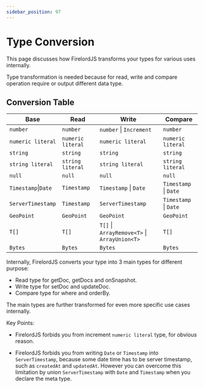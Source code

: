 ```yaml
---
sidebar_position: 97
---
```


# Type Conversion

This page discusses how FirelordJS transforms your types for various uses internally.

Type transformation is needed because for read, write and compare operation require or output different data type.

## Conversion Table

| Base                | Read              | Write                                        | Compare               |
| ------------------- | ----------------- | -------------------------------------------- | --------------------- |
| `number`            | `number`          | `number` \| `Increment`                      | `number`              |
| `numeric literal`   | `numeric literal` | `numeric literal`                            | `numeric literal`     |
| `string`            | `string`          | `string`                                     | `string`              |
| `string literal`    | `string literal`  | `string literal`                             | `string literal`      |
| `null`              | `null`            | `null`                                       | `null`                |
| `Timestamp`\|`Date` | `Timestamp`       | `Timestamp` \| `Date`                        | `Timestamp` \| `Date` |
| `ServerTimestamp`   | `Timestamp`       | `ServerTimestamp`                            | `Timestamp` \| `Date` |
| `GeoPoint`          | `GeoPoint`        | `GeoPoint`                                   | `GeoPoint`            |
| `T[]`               | `T[]`             | `T[]` \| `ArrayRemove<T>` \| `ArrayUnion<T>` | `T[]`                 |
| `Bytes`             | `Bytes`           | `Bytes`                                      | `Bytes`               |

Internally, FirelordJS converts your type into 3 main types for different purpose:

- Read type for getDoc, getDocs and onSnapshot.
- Write type for setDoc and updateDoc.
- Compare type for where and orderBy.

The main types are further transformed for even more specific use cases internally.

Key Points:

- FirelordJS forbids you from increment `numeric literal` type, for obvious reason.

- FirelordJS forbids you from writing `Date` or `Timestamp` into `ServerTimestamp`, because some date time has to be server timestamp, such as `createdAt` and `updatedAt`. However you can overcome this limitation by union `ServerTimestamp` with `Date` and `Timestamp` when you declare the meta type.
